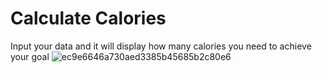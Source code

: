 # Calculate Calories
 Input your data and it will display how many calories you need to achieve your goal
![ec9e6646a730aed3385b45685b2c80e6](https://user-images.githubusercontent.com/63552067/212500499-37d61bfb-a77e-4db7-821f-52c1bcce414f.png)
